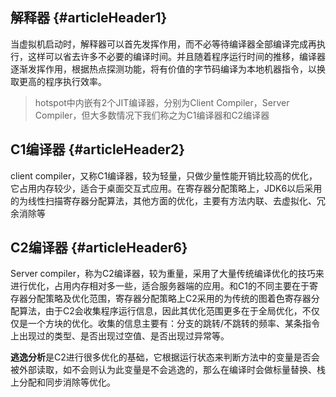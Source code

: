 ## 解释器 {#articleHeader1}

当虚拟机启动时，解释器可以首先发挥作用，而不必等待编译器全部编译完成再执行，这样可以省去许多不必要的编译时间。并且随着程序运行时间的推移，编译器逐渐发挥作用，根据热点探测功能，将有价值的字节码编译为本地机器指令，以换取更高的程序执行效率。

> hotspot中内嵌有2个JIT编译器，分别为Client Compiler，Server Compiler，但大多数情况下我们称之为C1编译器和C2编译器

## C1编译器 {#articleHeader2}

client compiler，又称C1编译器，较为轻量，只做少量性能开销比较高的优化，它占用内存较少，适合于桌面交互式应用。在寄存器分配策略上，JDK6以后采用的为线性扫描寄存器分配算法，其他方面的优化，主要有方法内联、去虚拟化、冗余消除等

## C2编译器 {#articleHeader6}

Server compiler，称为C2编译器，较为重量，采用了大量传统编译优化的技巧来进行优化，占用内存相对多一些，适合服务器端的应用。和C1的不同主要在于寄存器分配策略及优化范围，寄存器分配策略上C2采用的为传统的图着色寄存器分配算法，由于C2会收集程序运行信息，因此其优化范围更多在于全局优化，不仅仅是一个方块的优化。收集的信息主要有：分支的跳转/不跳转的频率、某条指令上出现过的类型、是否出现过空值、是否出现过异常等。

**逃逸分析**是C2进行很多优化的基础，它根据运行状态来判断方法中的变量是否会被外部读取，如不会则认为此变量是不会逃逸的，那么在编译时会做标量替换、栈上分配和同步消除等优化。

